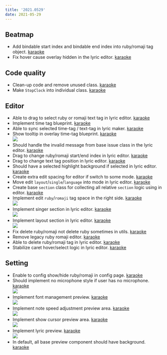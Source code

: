 ```yaml
---
title: '2021.0529'
date: 2021-05-29
---
```


## Beatmap
- Add bindable start index and bindable end index into ruby/romaji tag object. [karaoke](#608#609@andy840119)
- Fix hover cause overlay hidden in the lyric editor. [karaoke](#652@andy840119)

## Code quality
- Clean-up code and remove unused class. [karaoke](#617@andy840119)
- Make `StopClock` into individual class. [karaoke](#651@andy840119)

## Editor
- Able to drag to select ruby or romaji text tag in lyric editor. [karaoke](#610#613@andy840119)
- Implement time tag blueprint. [karaoke](#612@andy840119)
- Able to sync selected time-tag / text-tag in lyric maker. [karaoke](#614@andy840119)
- Show tooltip in overlay time-tag blueprint. [karaoke](#615@andy840119)    
  ![](res/time-tag-tooltip.png)
- Should handle the invalid message from base issue class in the lyric editor. [karaoke](#616@andy840119)
- Drag to change ruby/romaji start/end index in lyric editor. [karaoke](#619@andy840119)
- Drag to change text tag position in lyric editor. [karaoke](#620@andy840119)
- Should have a selected highlight background if selected in lyric editor. [karaoke](#622#623@andy840119)
- Create extra edit spacing for editor if switch to some mode. [karaoke](#625@andy840119)
- Move edit `layout`/`single`/`language` into mode in lyric editor. [karaoke](#626@andy840119)
- Create base `section` class for collecting all relative `section` logic using in editor. [karaoke](#628@andy840119)
- Implement edit `ruby`/`romaji` tag space in the right side. [karaoke](#629@andy840119)    
  ![](res/edit-ruby-romaji-spacing.png)
- Implement singer section in lyric editor. [karaoke](#630@andy840119)    
  ![](res/edit-singer-spacing.png)
- Implement layout section in lyric editor. [karaoke](#631@andy840119)    
  ![](res/edit-layout-spacing.png)
- Fix delete ruby/romaji not delete ruby sometimes in utils. [karaoke](#632@andy840119)
- Remove legacy ruby romaji editor. [karaoke](#633@andy840119)
- Able to delete ruby/romaji tag in lyric editor. [karaoke](#635@andy840119)
- Stabilize caret hover/select logic in lyric editor. [karaoke](#636@andy840119)

## Setting
- Enable to config show/hide ruby/romaji in config page. [karaoke](#639#642@andy840119)
- Should implement no microphone style if user has no microphone. [karaoke](#643@andy840119)    
  ![](res/no-microphone-state.png)
- Implement font management preview. [karaoke](#644@andy840119)    
  ![](res/manage-font-preview.png)
- Implement note speed adjustment preview area. [karaoke](#640#645@andy840119)    
  ![](res/note-playfield-speed-preview.png)
- Implement show cursor preview area. [karaoke](#646@andy840119)    
  ![](res/show-cursor-preview.png)
- Implement lyric preview. [karaoke](#647@andy840119)    
  ![](res/lyric-preview.png)
- In default, all base preview component should have background. [karaoke](#641@andy840119)